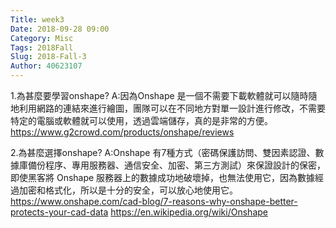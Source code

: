 ```yaml
---
Title: week3
Date: 2018-09-28 09:00
Category: Misc
Tags: 2018Fall
Slug: 2018-Fall-3
Author: 40623107
---
```

<!-- PELICAN_END_SUMMARY -->

1.為甚麼要學習onshape?
    A:因為Onshape 是一個不需要下載軟體就可以隨時隨地利用網路的連結來進行繪圖，團隊可以在不同地方對單一設計進行修改，不需要特定的電腦或軟體就可以使用，透過雲端儲存，真的是非常的方便。
https://www.g2crowd.com/products/onshape/reviews

2.為甚麼選擇onshape?
    A:Onshape 有7種方式（密碼保護訪問、雙因素認證、數據庫備份程序、專用服務器、通信安全、加密、第三方測試）來保證設計的保密，即使黑客將 Onshape 服務器上的數據成功地破壞掉，也無法使用它，因為數據經過加密和格式化，所以是十分的安全，可以放心地使用它。
https://www.onshape.com/cad-blog/7-reasons-why-onshape-better-protects-your-cad-data
https://en.wikipedia.org/wiki/Onshape